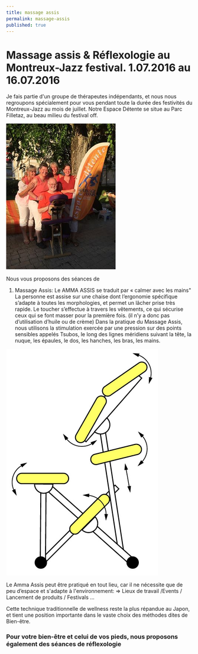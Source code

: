 ```yaml
---
title: massage assis
permalink: massage-assis
published: true
---
```


# Massage assis & Réflexologie au Montreux-Jazz festival. 1.07.2016 au 16.07.2016

Je fais partie d'un groupe de thérapeutes indépendants, et nous nous regroupons spécialement pour vous pendant toute la durée des festivités du Montreux-Jazz au mois de juillet.
Notre Espace Détente se situe au Parc Filletaz, au beau milieu du festival off.

![](./images/equipe-montreux.jpg)

Nous vous proposons des séances de
1) Massage Assis:
Le AMMA ASSIS se traduit par « calmer avec les mains"
La personne est assise sur une chaise dont l’ergonomie spécifique s’adapte à toutes les morphologies, et permet un lâcher prise très rapide.
Le toucher s’effectue à travers les vêtements, ce qui sécurise ceux qui se font masser pour la première fois. (il n’y a donc pas d’utilisation d’huile ou de crème)
Dans la pratique du Massage Assis, nous utilisons la stimulation exercée par une pression sur des points sensibles appelés Tsubos, le long des lignes méridiens suivant la tête, la nuque, les épaules, le dos, les hanches, les bras, les mains.

![](./images/massage-assis.jpg)

Le Amma Assis peut être pratiqué en tout lieu, car il ne nécessite que de peu d’espace et s'adapte à l'environnement:
=> Lieux de travail /Events / Lancement de produits / Festivals ...

Cette technique traditionnelle de wellness reste la plus répandue au Japon, et tient une position importante dans le vaste choix des méthodes dites de Bien-être.

### Pour votre bien-être et celui de vos pieds, nous proposons également des séances de réflexologie
